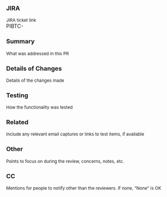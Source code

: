 ### JIRA
<sup>JIRA ticket link</sup>  
PIBTC-

### Summary
<sup>What was addressed in this PR</sup>  

### Details of Changes
<sup>Details of the changes made</sup>  

### Testing
<sup>How the functionality was tested</sup>  

### Related
<sup>Include any relevant email captures or links to test items, if available</sup>  

### Other
<sup>Points to focus on during the review, concerns, notes, etc.</sup>  

### CC
<sup>Mentions for people to notify other than the reviewers. If none, "None" is OK</sup>  
